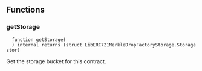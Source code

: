 


## Functions
### getStorage
```solidity
  function getStorage(
  ) internal returns (struct LibERC721MerkleDropFactoryStorage.Storage stor)
```
Get the storage bucket for this contract.



